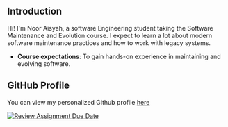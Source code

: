 ## Introduction
Hi! I'm Noor Aisyah, a software Engineering student taking the Software Maintenance and Evolution course.
I expect to learn a lot about modern software maintenance practices and how to work with legacy systems.

- **Course expectations**: To gain hands-on experience in maintaining and evolving software.

## GitHub Profile
You can view my personalized Github profile 
[here](https://github.com/aisyah551)


[![Review Assignment Due Date](https://classroom.github.com/assets/deadline-readme-button-22041afd0340ce965d47ae6ef1cefeee28c7c493a6346c4f15d667ab976d596c.svg)](https://classroom.github.com/a/O-1AGqKT)

